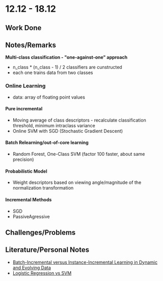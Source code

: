 # 12.12 - 18.12

## Work Done

## Notes/Remarks

**Multi-class classification - "one-against-one" approach**
- n_class * (n_class - 1) / 2  classifiers are cunstructed
- each one trains data from two classes


### Online Learning
- data: array of floating point values

#### Pure incremental
- Moving average of class descriptors - recalculate classification threshold, minimum intraclass variance
- Online SVM with SGD (Stochastic Gradient Descent)


#### Batch Relearning/out-of-core learning
- Random Forest, One-Class SVM (factor 100 faster, about same precision)

#### Probabilistic Model
- Weight descriptors based on viewing angle/magnitude of the normalization transformation


#### Incremental Methods

- SGD
- PassiveAgressive


## Challenges/Problems

## Literature/Personal Notes

- [Batch-Incremental versus Instance-Incremental Learning in Dynamic and Evolving Data](http://albertbifet.com/wp-content/uploads/2013/10/IDA2012.pdf)
- [Logistic Regression vs SVM](https://www.quora.com/What-is-the-difference-between-Linear-SVMs-and-Logistic-Regression)

